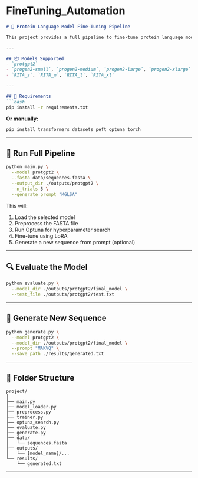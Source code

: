 # FineTuning_Automation
```markdown
# 🧬 Protein Language Model Fine-Tuning Pipeline

This project provides a full pipeline to fine-tune protein language models like **ProtGPT2**, **ProGen**, and **RITA** using your own FASTA data. It supports preprocessing, hyperparameter search with Optuna, LoRA fine-tuning, evaluation, and generation.

---

## 📦 Models Supported
- `protgpt2`
- `progen2-small`, `progen2-medium`, `progen2-large`, `progen2-xlarge`
- `RITA_s`, `RITA_m`, `RITA_l`, `RITA_xl`

---

## 🧪 Requirements
```bash
pip install -r requirements.txt
```

**Or manually:**
```bash
pip install transformers datasets peft optuna torch
```

---

## 🚀 Run Full Pipeline
```bash
python main.py \
  --model protgpt2 \
  --fasta data/sequences.fasta \
  --output_dir ./outputs/protgpt2 \
  --n_trials 5 \
  --generate_prompt "MGLSA"
```

This will:
1. Load the selected model
2. Preprocess the FASTA file
3. Run Optuna for hyperparameter search
4. Fine-tune using LoRA
5. Generate a new sequence from prompt (optional)

---

## 🔍 Evaluate the Model
```bash
python evaluate.py \
  --model_dir ./outputs/protgpt2/final_model \
  --test_file ./outputs/protgpt2/test.txt
```

---

## 🧬 Generate New Sequence
```bash
python generate.py \
  --model protgpt2 \
  --model_dir ./outputs/protgpt2/final_model \
  --prompt "MAKVQ" \
  --save_path ./results/generated.txt
```

---

## 📁 Folder Structure
```
project/
│
├── main.py
├── model_loader.py
├── preprocess.py
├── trainer.py
├── optuna_search.py
├── evaluate.py
├── generate.py
├── data/
│   └── sequences.fasta
├── outputs/
│   └── [model_name]/...
└── results/
    └── generated.txt
```

---
